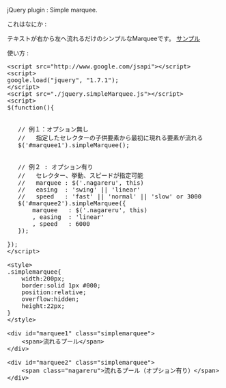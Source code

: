 
jQuery plugin : Simple marquee.

これはなにか : 

テキストが右から左へ流れるだけのシンプルなMarqueeです。
<a href="http://funafuna.seesaa.net/article/292328072.html">サンプル</a>

使い方 :

<pre>
&lt;script src=&quot;http://www.google.com/jsapi&quot;&gt;&lt;/script&gt;
&lt;script&gt;
google.load(&quot;jquery&quot;, &quot;1.7.1&quot;);
&lt;/script&gt;
&lt;script src=&quot;./jquery.simpleMarquee.js&quot;&gt;&lt;/script&gt;
&lt;script&gt;
$(function(){


   // 例１：オプション無し
   //   指定したセレクターの子供要素から最初に現れる要素が流れる
   $('#marquee1').simpleMarquee();


   // 例２ : オプション有り
   //   セレクター、挙動、スピードが指定可能
   //   marquee : $('.nagareru', this)
   //   easing  : 'swing' || 'linear'
   //   speed   : 'fast' || 'normal' || 'slow' or 3000
   $('#marquee2').simpleMarquee({
       marquee   : $('.nagareru', this)
       , easing  : 'linear'
       , speed   : 6000
   });

});
&lt;/script&gt;

&lt;style&gt;
.simplemarquee{
    width:200px;
    border:solid 1px #000;
    position:relative;
    overflow:hidden;
    height:22px;
}
&lt;/style&gt;

&lt;div id=&quot;marquee1&quot; class=&quot;simplemarquee&quot;&gt;
    &lt;span&gt;流れるプール&lt;/span&gt;
&lt;/div&gt;

&lt;div id=&quot;marquee2&quot; class=&quot;simplemarquee&quot;&gt;
    &lt;span class=&quot;nagareru&quot;&gt;流れるプール（オプション有り）&lt;/span&gt;
&lt;/div&gt;
</pre>


